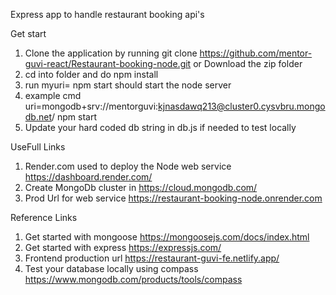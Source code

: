 Express app to handle restaurant booking api's

Get start
1. Clone the application by running git clone https://github.com/mentor-guvi-react/Restaurant-booking-node.git or Download the zip folder
2. cd into folder and do npm install
3. run myuri=<mongodburl> npm start should start the node server
4. example cmd  uri=mongodb+srv://mentorguvi:kjnasdawq213@cluster0.cysvbru.mongodb.net/ npm start
5. Update your hard coded db string in db.js if needed to test locally

UseFull Links
1. Render.com used to deploy the Node web service https://dashboard.render.com/
2. Create MongoDb cluster in https://cloud.mongodb.com/
3. Prod Url for web service https://restaurant-booking-node.onrender.com

Reference Links 
1. Get started with mongoose https://mongoosejs.com/docs/index.html
2. Get started with express https://expressjs.com/
3. Frontend production url https://restaurant-guvi-fe.netlify.app/
4. Test your database locally using compass https://www.mongodb.com/products/tools/compass
   

